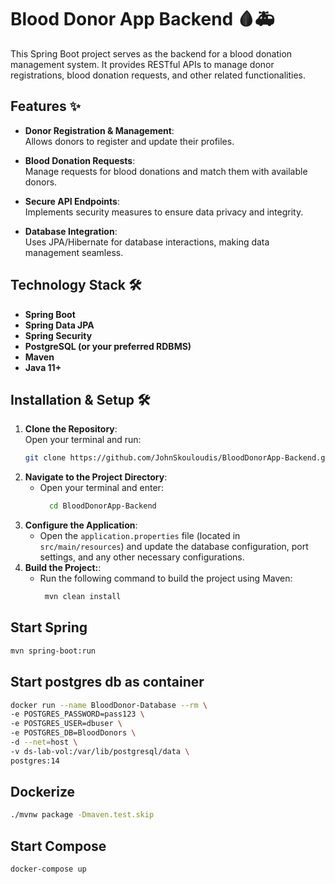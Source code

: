 # Blood Donor App Backend 🩸🚑

 This Spring Boot project serves as the backend for a blood donation management system. It provides RESTful APIs to manage donor registrations, blood donation requests, and other related functionalities.

## Features ✨

- **Donor Registration & Management**:  
  Allows donors to register and update their profiles.

- **Blood Donation Requests**:  
  Manage requests for blood donations and match them with available donors.

- **Secure API Endpoints**:  
  Implements security measures to ensure data privacy and integrity.

- **Database Integration**:  
  Uses JPA/Hibernate for database interactions, making data management seamless.

## Technology Stack 🛠️

- **Spring Boot**  
- **Spring Data JPA**  
- **Spring Security**  
- **PostgreSQL (or your preferred RDBMS)**  
- **Maven**  
- **Java 11+**

## Installation & Setup 🛠️

1. **Clone the Repository**:  
   Open your terminal and run:  
   ```bash
   git clone https://github.com/JohnSkouloudis/BloodDonorApp-Backend.git
2. **Navigate to the Project Directory**:
   - Open your terminal and enter:
     ```bash
       cd BloodDonorApp-Backend
3. **Configure the Application**:
   - Open the `application.properties` file (located in `src/main/resources`) and update the database configuration, port settings, and any other necessary configurations.
4. **Build the Project:**:
    - Run the following command to build the project using Maven:   
      ```bash
       mvn clean install
## Start Spring

```sh
mvn spring-boot:run
```

## Start postgres db as container
```sh
docker run --name BloodDonor-Database --rm \
-e POSTGRES_PASSWORD=pass123 \
-e POSTGRES_USER=dbuser \
-e POSTGRES_DB=BloodDonors \
-d --net=host \
-v ds-lab-vol:/var/lib/postgresql/data \
postgres:14
```
## Dockerize
```sh
./mvnw package -Dmaven.test.skip
```
## Start Compose
```sh
docker-compose up
```
